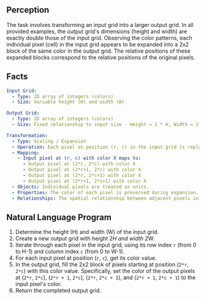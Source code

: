 ## Perception

The task involves transforming an input grid into a larger output grid. In all provided examples, the output grid's dimensions (height and width) are exactly double those of the input grid. Observing the color patterns, each individual pixel (cell) in the input grid appears to be expanded into a 2x2 block of the same color in the output grid. The relative positions of these expanded blocks correspond to the relative positions of the original pixels.

## Facts


```yaml
Input Grid:
  - Type: 2D array of integers (colors)
  - Size: Variable height (H) and width (W)

Output Grid:
  - Type: 2D array of integers (colors)
  - Size: Fixed relationship to input size - Height = 2 * H, Width = 2 * W

Transformation:
  - Type: Scaling / Expansion
  - Operation: Each pixel at position (r, c) in the input grid is replaced by a 2x2 block of the same color in the output grid.
  - Mapping:
    - Input pixel at (r, c) with color X maps to:
      - Output pixel at (2*r, 2*c) with color X
      - Output pixel at (2*r+1, 2*c) with color X
      - Output pixel at (2*r, 2*c+1) with color X
      - Output pixel at (2*r+1, 2*c+1) with color X
  - Objects: Individual pixels are treated as units.
  - Properties: The color of each pixel is preserved during expansion.
  - Relationships: The spatial relationship between adjacent pixels in the input is maintained in the output through the adjacency of the corresponding 2x2 blocks.
```


## Natural Language Program

1.  Determine the height (H) and width (W) of the input grid.
2.  Create a new output grid with height 2*H and width 2*W.
3.  Iterate through each pixel in the input grid, using its row index `r` (from 0 to H-1) and column index `c` (from 0 to W-1).
4.  For each input pixel at position (`r`, `c`), get its color value.
5.  In the output grid, fill the 2x2 block of pixels starting at position (`2*r`, `2*c`) with this color value. Specifically, set the color of the output pixels at (`2*r`, `2*c`), (`2*r + 1`, `2*c`), (`2*r`, `2*c + 1`), and (`2*r + 1`, `2*c + 1`) to the input pixel's color.
6.  Return the completed output grid.